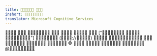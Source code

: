 ```yaml
---
title:  
inshort: 
translator: Microsoft Cognitive Services
---
```



       ["  "]  (://)       ©     [@](://)

